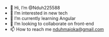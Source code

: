 - 👋 Hi, I’m @Nduh225588
- 👀 I’m interested in new tech
- 🌱 I’m currently learning Angular
- 💞️ I’m looking to collaborate on front-end
- 📫 How to reach me nduhmajoka@gmail.com

<!---
Nduh225588/Nduh225588 is a ✨ special ✨ repository because its `README.md` (this file) appears on your GitHub profile.
You can click the Preview link to take a look at your changes.
--->
